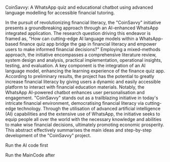 

CoinSavvy: A WhatsApp quiz and educational chatbot using advanced language modelling for accessible financial tutoring.


In the pursuit of revolutionizing financial literacy, the "CoinSavvy" initiative presents a groundbreaking approach through an AI-enhanced WhatsApp integrated application. The research question driving this endeavor is framed as, "How can cutting-edge AI language models within a WhatsApp-based finance quiz app bridge the gap in financial literacy and empower users to make informed financial decisions?" Employing a mixed-methods approach, the initiative encompasses a comprehensive literature review, system design and analysis, practical implementation, operational insights, testing, and evaluation. A key component is the integration of an AI language model, enhancing the learning experience of the finance quiz app. According to preliminary results, the project has the potential to greatly increase financial literacy by giving users a dynamic and easily accessible platform to interact with financial education materials. Notably, the WhatsApp AI-powered chatbot enhances user personalisation and engagement. "CoinSavvy" stands out as a trailblazing initiative in today's intricate financial environment, democratising financial literacy via cutting-edge technology. Through the utilisation of advanced artificial intelligence (AI) capabilities and the extensive use of WhatsApp, the initiative seeks to equip people all over the world with the necessary knowledge and abilities to make wise financial decisions, ultimately promoting economic prosperity. This abstract effectively summarises the main ideas and step-by-step development of the "CoinSavvy" project.


Run the AI code first 

Run the MainCode after
